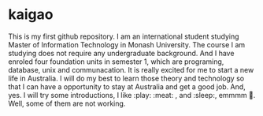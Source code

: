 # kaigao
This is my first github repository.
I am an international student studying Master of Information Technology in Monash University.
The course I am studying does not require any undergraduate background.
And I have enroled four foundation units in semester 1, which are programing, database, unix and communacation.
It is really excited for me to start a new life in Australia.
I will do my best to learn those theory and technology so that I can have a opportunity to stay at Australia and get a good job.
And, yes. I will try some introductions, I like :play: :meat: , and :sleep:, emmmm :pizza:. Well, some of them are not working.

